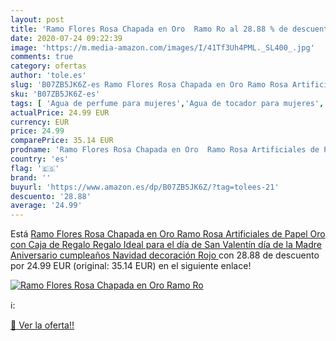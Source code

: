 ```yaml
---
layout: post
title: 'Ramo Flores Rosa Chapada en Oro  Ramo Ro al 28.88 % de descuento'
date: 2020-07-24 09:22:39
image: 'https://m.media-amazon.com/images/I/41Tf3Uh4PML._SL400_.jpg'
comments: true
category: ofertas
author: 'tole.es'
slug: 'B07ZB5JK6Z-es Ramo Flores Rosa Chapada en Oro Ramo Rosa Artificiales de...'
sku: 'B07ZB5JK6Z-es'
tags: [ 'Agua de perfume para mujeres','Agua de tocador para mujeres','Almacenaje de adornos festivos','Almacenamiento y organización','Belleza','Fragancias para mujeres','Hogar y cocina','Instrumentos de percusión para niños','Instrumentos musicales para niños','Juguetes','Juguetes electrónicos','Juguetes y juegos','Perfumes y fragancias','Productos para el cuidado de la piel','Sets y juegos para el cuidado de la piel','Videojuegos para niños','navidad', ]
actualPrice: 24.99 EUR
currency: EUR
price: 24.99
comparePrice: 35.14 EUR
prodname: 'Ramo Flores Rosa Chapada en Oro  Ramo Rosa Artificiales de Papel Oro con Caja de Regalo  Regalo Ideal para el día de San Valentín  día de la Madre  Aniversario  cumpleaños  Navidad  decoración  Rojo '
country: 'es'
flag: '🇪🇸'
brand: ''
buyurl: 'https://www.amazon.es/dp/B07ZB5JK6Z/?tag=tolees-21'
descuento: '28.88'
average: '24.99'
---
```


Está [Ramo Flores Rosa Chapada en Oro  Ramo Rosa Artificiales de Papel Oro con Caja de Regalo  Regalo Ideal para el día de San Valentín  día de la Madre  Aniversario  cumpleaños  Navidad  decoración  Rojo ](https://www.amazon.es/dp/B07ZB5JK6Z/?tag=tolees-21) con 28.88 de descuento por 24.99 EUR (original: 35.14 EUR) en el siguiente enlace!

[![Ramo Flores Rosa Chapada en Oro  Ramo Ro](https://m.media-amazon.com/images/I/41Tf3Uh4PML._SL400_.jpg)](https://www.amazon.es/dp/B07ZB5JK6Z/?tag=tolees-21)

ℹ️:


[🛒 Ver la oferta!!](https://www.amazon.es/dp/B07ZB5JK6Z/?tag=tolees-21)
